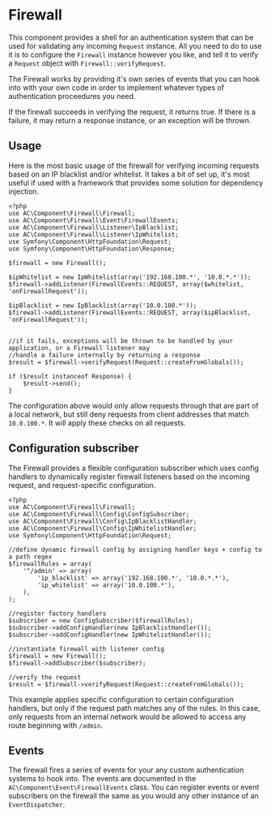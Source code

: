 # Firewall #

This component provides a shell for an authentication system that can be used for validating any incoming `Request` instance.  All you need to
do to use it is to configure the `Firewall` instance however you like, and tell it to verify a `Request` object with `Firewall::verifyRequest`.

The Firewall works by providing it's own series of events that you can hook into with your own code in order to implement whatever types of 
authentication proceedures you need.

If the firewall succeeds in verifying the request, it returns true.  If there is a failure, it may return a response instance, or an exception will be thrown.

## Usage ##

Here is the most basic usage of the firewall for verifying incoming requests based on an IP blacklist and/or whitelist.  It takes a bit of set up, it's most useful if used with a framework that provides some solution for dependency injection.

    <?php
    use AC\Component\Firewall\Firewall;
    use AC\Component\Firewall\Event\FirewallEvents;
    use AC\Component\Firewall\Listener\IpBlacklist;
    use AC\Component\Firewall\Listener\IpWhitelist;
    use Symfony\Component\HttpFoundation\Request;
    use Symfony\Component\HttpFoundation\Response;

    $firewall = new Firewall();

    $ipWhitelist = new IpWhitelist(array('192.168.100.*', '10.0.*.*'));
    $firewall->addListener(FirewallEvents::REQUEST, array($whitelist, 'onFirewallRequest'));
    
    $ipBlacklist = new IpBlacklist(array('10.0.100.*'));
    $firewall->addListener(FirewallEvents::REQUEST, array($ipBlacklist, 'onFirewallRequest'));


    //if it fails, exceptions will be thrown to be handled by your application, or a Firewall listener may
    //handle a failure internally by returning a response
    $result = $firewall->verifyRequest(Request::createFromGlobals());

    if ($result instanceof Response) {
        $result->send();
    }

The configuration above would only allow requests through that are part of a local network, but still deny requests from 
client addresses that match `10.0.100.*`.  It will apply these checks on all requests.

## Configuration subscriber ##

The Firewall provides a flexible configuration subscriber which uses config handlers to dynamically register firewall listeners based
on the incoming request, and request-specific configuration.
    
    <?php
    use AC\Component\Firewall\Firewall;
    use AC\Component\Firewall\Config\ConfigSubscriber;
    use AC\Component\Firewall\Config\IpBlacklistHandler;
    use AC\Component\Firewall\Config\IpWhitelistHandler;
    use Symfony\Component\HttpFoundation\Request;

    //define dynamic firewall config by assigning handler keys + config to a path regex
    $firewallRules = array(
        '^/admin' => array(
            'ip_blacklist' => array('192.168.100.*', '10.0.*.*'),
            'ip_whitelist' => array('10.0.100.*'),
        ),
    );
    
    //register factory handlers
    $subscriber = new ConfigSubscriber($firewallRules);
    $subscriber->addConfigHandler(new IpBlacklistHandler());
    $subscriber->addConfigHandler(new IpWhitelistHandler());
    
    //instantiate firewall with listener config
    $firewall = new Firewall();
    $firewall->addSubscriber($subscriber);
    
    //verify the request
    $result = $firewall->verifyRequest(Request::createFromGlobals());
    
This example applies specific configuration to certain configuration handlers, but only if the request path matches any of the rules.  In this case, only requests from an internal network would be allowed to access any route beginning with `/admin`.

## Events ##

The firewall fires a series of events for your any custom authentication systems to hook into.  The events are documented in the `AC\Component\Event\FirewallEvents` class.  You can register events or event subscribers on the firewall the same as you would any other instance of an `EventDispatcher`.  

